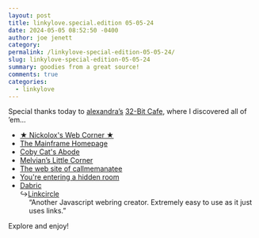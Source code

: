 ```yaml
---
layout: post
title: linkylove.special.edition 05-05-24
date: 2024-05-05 08:52:50 -0400
author: joe jenett
category: 
permalink: /linkylove-special-edition-05-05-24/
slug: linkylove-special-edition-05-05-24
summary: goodies from a great source!
comments: true
categories:
  - linkylove
---
```

<p>
	Special thanks today to <a title="the museum of alexandra" href="https://xandra.cc/">alexandra’s</a> <a title="32-Bit Cafe" href="https://discourse.32bit.cafe/">32-Bit Cafe</a>, where I discovered all of ’em...
</p>
<ul class="linkylove">
	<li><a title="★ Nickolox's Web Corner ★" href="https://nickolox.com/">★ Nickolox's Web Corner ★</a></li>
	<li><a title="The Mainframe Homepage" href="https://sinclair-speccy.github.io/The-Mainframe/">The Mainframe Homepage</a></li>
	<li><a title="Coby Cat's Abode" href="https://cobycat.neocities.org/">Coby Cat's Abode</a></li>
	<li><a title="Melvian’s Little Corner" href="https://melvian.xyz/">Melvian’s Little Corner</a></li>
	<li><a title="The web site of callmemanatee" href="https://callmemanatee.neocities.org/">The web site of callmemanatee</a></li>
	<li><a title="You're entering a hidden room" href="https://velvet-boutique.neocities.org/">You're entering a hidden room</a></li>
	<li><a title="Dabric" href="https://dabric.xyz/">Dabric</a><br>&#8618;<a title="Linkcircle - Dabric" href="https://dabric.xyz/post/linkcircle/">Linkcircle</a><div style="padding-left:18px;">“Another Javascript webring creator. Extremely easy to use as it just uses links.”</div></li>
</ul>
<p>
	Explore and enjoy!
</p>
<a href="https://brid.gy/publish/mastodon"></a>